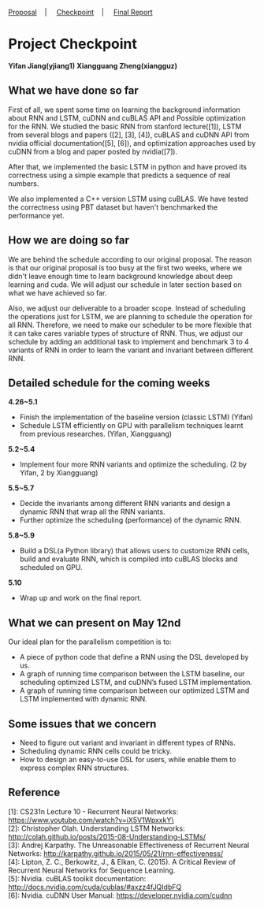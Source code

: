 [Proposal](/proposal.md)&nbsp;&nbsp;&nbsp;&nbsp;|&nbsp;&nbsp;&nbsp;&nbsp;
[Checkpoint](/checkpoint.md)&nbsp;&nbsp;&nbsp;&nbsp;|&nbsp;&nbsp;&nbsp;&nbsp;
[Final Report](/index.md)

Project Checkpoint
==================

**Yifan Jiang(yjiang1)**		**Xiangguang Zheng(xiangguz)**

What we have done so far
------------------------

First of all, we spent some time on learning the background information about RNN and LSTM, 
cuDNN and cuBLAS API and Possible optimization for the RNN.  We studied the basic RNN from stanford lecture([1]), LSTM from several blogs and papers ([2], [3], [4]), cuBLAS and cuDNN API from nvidia official documentation([5], [6]), and optimization approaches used by cuDNN from a blog and paper posted by nvidia([7]).

After that, we implemented the basic LSTM in python and have proved its correctness using a simple example that predicts a sequence of real numbers.

We also implemented a C++ version LSTM using cuBLAS. We have tested the correctness using PBT dataset but haven't benchmarked the performance yet.

How we are doing so far
-----------------------

We are behind the schedule according to our original proposal. The reason is that our original proposal is too busy at the first two weeks, where we didn't leave enough time to learn background knowledge about deep learning and cuda. We will adjust our schedule in later section based on what we have achieved so far. 

Also, we adjust our deliverable to a broader scope. Instead of scheduling the operations just for LSTM, we are planning to schedule the operation for all RNN. Therefore, we need to make our scheduler to be more flexible that it can take cares variable types of structure of RNN. Thus, we adjust our schedule by adding an additional task to implement and benchmark 3 to 4 variants of RNN in order to learn the variant and invariant between different RNN. 

Detailed schedule for the coming weeks
--------------------------------------

**4.26~5.1**
- Finish the implementation of the baseline version (classic LSTM) (Yifan)
- Schedule LSTM efficiently on GPU with parallelism techniques learnt from previous researches. (Yifan, Xiangguang)

**5.2~5.4**
- Implement four more RNN variants and optimize the scheduling. (2 by Yifan, 2 by Xiangguang)

**5.5~5.7**
- Decide the invariants among different RNN variants and design a dynamic RNN that wrap all the RNN variants.
- Further optimize the scheduling (performance) of the dynamic RNN.

**5.8~5.9**
- Build a DSL(a Python library) that allows users to customize RNN cells, build and evaluate RNN, which is compiled into cuBLAS blocks and scheduled on GPU.

**5.10**
- Wrap up and work on the final report.

What we can present on May 12nd
-------------------------------
Our ideal plan for the parallelism competition is to:
- A piece of python code that define a RNN using the DSL developed by us.
- A graph of running time comparison between the LSTM baseline, our scheduling optimized LSTM, and cuDNN’s fused LSTM implementation.
- A graph of running time comparison between our optimized LSTM and LSTM implemented with dynamic RNN.

Some issues that we concern
---------------------------
- Need to figure out variant and invariant in different types of RNNs.
- Scheduling dynamic RNN cells could be tricky.
- How to design an easy-to-use DSL for users, while enable them to express complex RNN structures.

Reference
---------
\[1]: CS231n Lecture 10 - Recurrent Neural Networks: https://www.youtube.com/watch?v=iX5V1WpxxkY\ <br/>
\[2]: Christopher Olah. Understanding LSTM Networks: http://colah.github.io/posts/2015-08-Understanding-LSTMs/ <br/>
\[3]: Andrej Karpathy. The Unreasonable Effectiveness of Recurrent Neural Networks: http://karpathy.github.io/2015/05/21/rnn-effectiveness/ <br/>
\[4]: Lipton, Z. C., Berkowitz, J., & Elkan, C. (2015). A Critical Review of Recurrent Neural Networks for Sequence Learning. <br/>
\[5]: Nvidia. cuBLAS toolkit documentation: http://docs.nvidia.com/cuda/cublas/#axzz4fJQIdbFQ <br/>
\[6]: Nvidia. cuDNN User Manual: https://developer.nvidia.com/cudnn <br/>
